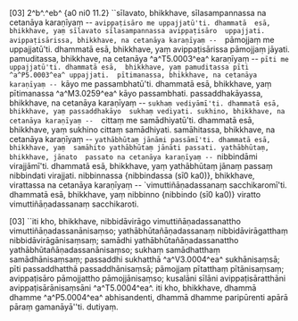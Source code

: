 [03] 2^b^.^eb^ {a0 ni0  11.2} ``sīlavato, bhikkhave, sīlasampannassa na  cetanāya karaṇīyaṃ -- `avippaṭisāro me uppajjatū'ti. dhammatā  esā, bhikkhave, yaṃ sīlavato sīlasampannassa avippaṭisāro  uppajjati. avippaṭisārissa, bhikkhave, na cetanāya karaṇīyaṃ --  `pāmojjaṃ me uppajjatū'ti. dhammatā esā, bhikkhave, yaṃ  avippaṭisārissa pāmojjaṃ jāyati. pamuditassa, bhikkhave, na  cetanāya ^a^T5.0003^ea^ karaṇīyaṃ -- `pīti me uppajjatū'ti. dhammatā esā,  bhikkhave, yaṃ pamuditassa pīti ^a^P5.0003^ea^ uppajjati.  pītimanassa, bhikkhave, na cetanāya karaṇīyaṃ -- `kāyo me  passambhatū'ti. dhammatā esā, bhikkhave, yaṃ pītimanassa  ^a^M3.0259^ea^ kāyo passambhati. passaddhakāyassa, bhikkhave, na cetanāya karaṇīyaṃ --  `sukhaṃ vediyāmī'ti. dhammatā esā, bhikkhave, yaṃ passaddhakāyo  sukhaṃ vediyati. sukhino, bhikkhave, na cetanāya karaṇīyaṃ --  `cittaṃ me samādhiyatū'ti. dhammatā esā, bhikkhave, yaṃ sukhino  cittaṃ samādhiyati. samāhitassa, bhikkhave, na cetanāya karaṇīyaṃ  -- `yathābhūtaṃ jānāmi passāmī'ti. dhammatā esā, bhikkhave, yaṃ  samāhito yathābhūtaṃ jānāti passati. yathābhūtaṃ, bhikkhave, jānato  passato na cetanāya karaṇīyaṃ -- `nibbindāmi virajjāmī'ti.  dhammatā esā, bhikkhave, yaṃ yathābhūtaṃ jānaṃ passaṃ nibbindati  virajjati. nibbinnassa {nibbindassa (sī0 ka0)}, bhikkhave, virattassa na cetanāya karaṇīyaṃ  -- `vimuttiñāṇadassanaṃ sacchikaromī'ti. dhammatā esā, bhikkhave,  yaṃ nibbinno {nibbindo (sī0 ka0)} viratto vimuttiñāṇadassanaṃ sacchikaroti.

[03] ``iti kho, bhikkhave, nibbidāvirāgo  vimuttiñāṇadassanattho vimuttiñāṇadassanānisaṃso; yathābhūtañāṇadassanaṃ  nibbidāvirāgatthaṃ nibbidāvirāgānisaṃsaṃ; samādhi  yathābhūtañāṇadassanattho yathābhūtañāṇadassanānisaṃso; sukhaṃ samādhatthaṃ  samādhānisaṃsaṃ; passaddhi sukhatthā ^a^V3.0004^ea^ sukhānisaṃsā; pīti passaddhatthā  passaddhānisaṃsā; pāmojjaṃ pītatthaṃ pītānisaṃsaṃ; avippaṭisāro  pāmojjattho pāmojjānisaṃso; kusalāni sīlāni avippaṭisāratthāni  avippaṭisārānisaṃsāni ^a^T5.0004^ea^. iti kho, bhikkhave, dhammā dhamme  ^a^P5.0004^ea^ abhisandenti, dhammā dhamme paripūrenti apārā pāraṃ  gamanāyā''ti. dutiyaṃ.